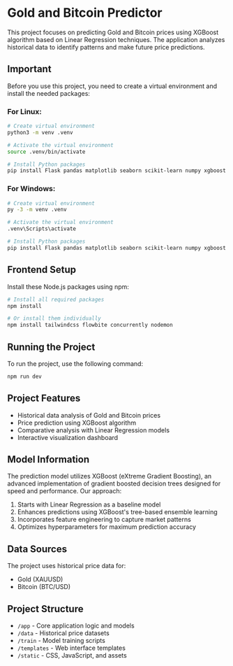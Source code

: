 # Gold and Bitcoin Predictor

This project focuses on predicting Gold and Bitcoin prices using XGBoost algorithm based on Linear Regression techniques. The application analyzes historical data to identify patterns and make future price predictions.

## Important

Before you use this project, you need to create a virtual environment and install the needed packages:

### For Linux:
```bash
# Create virtual environment
python3 -m venv .venv

# Activate the virtual environment
source .venv/bin/activate

# Install Python packages
pip install Flask pandas matplotlib seaborn scikit-learn numpy xgboost
```

### For Windows:
```bash
# Create virtual environment
py -3 -m venv .venv

# Activate the virtual environment
.venv\Scripts\activate

# Install Python packages
pip install Flask pandas matplotlib seaborn scikit-learn numpy xgboost
```

## Frontend Setup

Install these Node.js packages using npm:

```bash
# Install all required packages
npm install

# Or install them individually
npm install tailwindcss flowbite concurrently nodemon
```

## Running the Project

To run the project, use the following command:

```bash
npm run dev
```

## Project Features

- Historical data analysis of Gold and Bitcoin prices
- Price prediction using XGBoost algorithm
- Comparative analysis with Linear Regression models
- Interactive visualization dashboard

## Model Information

The prediction model utilizes XGBoost (eXtreme Gradient Boosting), an advanced implementation of gradient boosted decision trees designed for speed and performance. Our approach:

1. Starts with Linear Regression as a baseline model
2. Enhances predictions using XGBoost's tree-based ensemble learning
3. Incorporates feature engineering to capture market patterns
4. Optimizes hyperparameters for maximum prediction accuracy

## Data Sources

The project uses historical price data for:
- Gold (XAUUSD)
- Bitcoin (BTC/USD)

## Project Structure

- `/app` - Core application logic and models
- `/data` - Historical price datasets
- `/train` - Model training scripts
- `/templates` - Web interface templates
- `/static` - CSS, JavaScript, and assets
